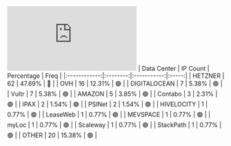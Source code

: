 ![Diagramm](https://github.com/obajay/StateSync-snapshots/blob/main/Projects/Juno/1/README.md)
| Data Center | IP Count | Percentage | Freq |
|:------------:|:--------:|:-----------:|:-----:|
| HETZNER | 62 | 47.69% | 🔴 |
| OVH | 16 | 12.31% | 🟢 |
| DIGITALOCEAN | 7 | 5.38% | 🟢 |
| Vultr | 7 | 5.38% | 🟢 |
| AMAZON | 5 | 3.85% | 🟢 |
| Contabo | 3 | 2.31% | 🟢 |
| IPAX | 2 | 1.54% | 🟢 |
| PSINet | 2 | 1.54% | 🟢 |
| HIVELOCITY | 1 | 0.77% | 🟢 |
| LeaseWeb | 1 | 0.77% | 🟢 |
| MEVSPACE | 1 | 0.77% | 🟢 |
| myLoc | 1 | 0.77% | 🟢 |
| Scaleway | 1 | 0.77% | 🟢 |
| StackPath | 1 | 0.77% | 🟢 |
| OTHER | 20 | 15.38% | 🟢 |